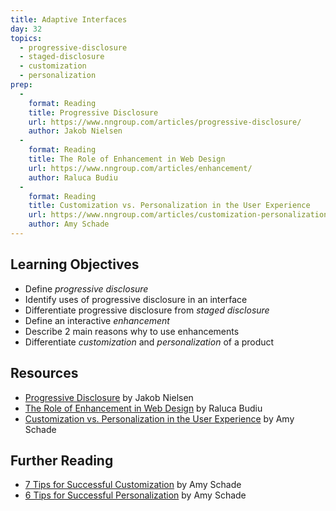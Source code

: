 ```yaml
---
title: Adaptive Interfaces
day: 32
topics:
  - progressive-disclosure
  - staged-disclosure
  - customization
  - personalization
prep:
  -
    format: Reading
    title: Progressive Disclosure
    url: https://www.nngroup.com/articles/progressive-disclosure/
    author: Jakob Nielsen
  -
    format: Reading
    title: The Role of Enhancement in Web Design
    url: https://www.nngroup.com/articles/enhancement/
    author: Raluca Budiu
  -
    format: Reading
    title: Customization vs. Personalization in the User Experience
    url: https://www.nngroup.com/articles/customization-personalization/
    author: Amy Schade
---
```


Learning Objectives
-------------------

- Define *progressive disclosure*
- Identify uses of progressive disclosure in an interface
- Differentiate progressive disclosure from *staged disclosure*
- Define an interactive *enhancement*
- Describe 2 main reasons why to use enhancements
- Differentiate *customization* and *personalization* of a product


Resources
---------

- [Progressive Disclosure](https://www.nngroup.com/articles/progressive-disclosure/) by Jakob Nielsen
- [The Role of Enhancement in Web Design](https://www.nngroup.com/articles/enhancement/) by Raluca Budiu
- [Customization vs. Personalization in the User Experience](https://www.nngroup.com/articles/customization-personalization/) by Amy Schade


Further Reading
---------------

- [7 Tips for Successful Customization](https://www.nngroup.com/articles/customization/) by Amy Schade
- [6 Tips for Successful Personalization](https://www.nngroup.com/articles/personalization/) by Amy Schade
